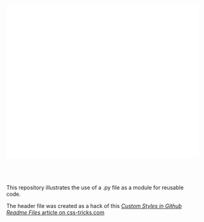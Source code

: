 <div align="center">
	<br>
		<img src="img/header.svg" width="800" height="400">
	<br>
</div>

<br>
<br>
<br>

This repository illustrates the use of a .py file as a module for reusable code. 


The header file was created as a hack of this <a href="https://css-tricks.com/custom-styles-in-github-readmes/" target="_blank"><i>Custom Styles in Github Readme Files</i> article on css-tricks.com</a>

